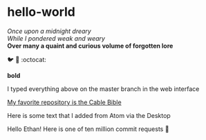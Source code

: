 # hello-world

*Once upon a midnight dreary*  
_While I pondered weak and weary_  
**Over many a quaint and curious volume of forgotten lore**  

:bird: :tada: :octocat:

<b>bold</b>  

I typed everything above on the master branch in the web interface

[My favorite repository is the Cable Bible](https://github.com/amiaopensource/cable-bible)

Here is some text that I added from Atom via the Desktop

Hello Ethan! Here is one of ten million commit requests :camel:
